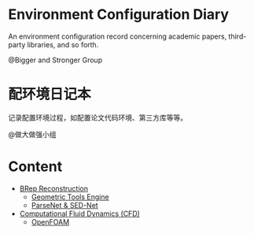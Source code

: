 # Environment Configuration Diary
An environment configuration record concerning academic papers, third-party libraries, and so forth. 

@Bigger and Stronger Group

# 配环境日记本
记录配置环境过程，如配置论文代码环境、第三方库等等。 

@做大做强小组

# Content
- [BRep Reconstruction](https://github.com/Bigger-and-Stronger/environment-configuration-diary/tree/main/BRep%20Reconstruction)
  - [Geometric Tools Engine](https://github.com/Bigger-and-Stronger/environment-configuration-diary/tree/main/BRep%20Reconstruction/Geometric%20Tools%20Engine)
  - [ParseNet & SED-Net](https://github.com/Bigger-and-Stronger/environment-configuration-diary/tree/main/BRep%20Reconstruction/ParseNet%2BSED_Net)
- [Computational Fluid Dynamics (CFD)](https://github.com/Bigger-and-Stronger/environment-configuration-diary/tree/main/Computational%20Fluid%20Dynamics%20(CFD))
  - [OpenFOAM](https://github.com/Bigger-and-Stronger/environment-configuration-diary/tree/main/Computational%20Fluid%20Dynamics%20(CFD)/OpenFOAM)
